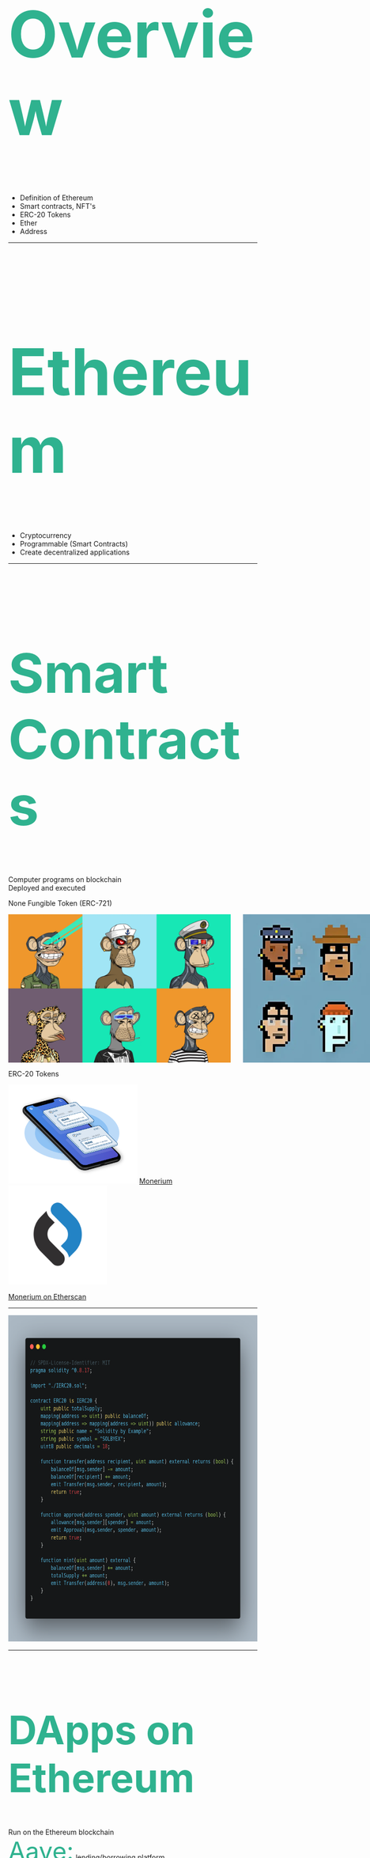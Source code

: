 <!-- Overview of Ethereum -->
<h1 style="color:rgb(47, 178, 143); font-size: 130px;">Overview</h1>

- Definition of Ethereum 
- Smart contracts, NFT's
- ERC-20 Tokens
- Ether
- Address

---

<h1 style="color:rgb(47, 178, 143); font-size: 130px;">Ethereum</h1>

- Cryptocurrency
- Programmable (Smart Contracts)
- Create decentralized applications

---

<h1 style="color:rgb(47, 178, 143); font-size: 110px;">Smart Contracts</h1>

<section>
</section>

<section>
Computer programs on blockchain
</section>
<section>
Deployed and executed
</section>
<section>

None Fungible Token (ERC-721)

<div style="display: flex;">
<img style="margin-right: 25px;" height="300" src="./images/boredape.webp"/>
<img height="300" src="./images/cryptopunks-von-larvalabs.webp"/>
</div>
</section>

<section>

ERC-20 Tokens 

<img height="200" src="./images/monerium-iban.png"/> [Monerium](https://monerium.com)
<img height="200" src="./images/monerium-icon.png"/>

[Monerium on Etherscan](https://etherscan.io/token/0x3231cb76718cdef2155fc47b5286d82e6eda273f)
</section>

---

<img height="660" src="./images/carbon.png"/>

---

<h1 style="color:rgb(47, 178, 143); font-size: 80px;">DApps on Ethereum</h1>

<section>
</section>

<section>
Run on the Ethereum blockchain
</section>
<section>
<span style="font-size: 50px; color: rgb(47, 178, 143)">Aave:</span> lending/borrowing platform
</section>
<section>
<span style="font-size: 50px; color: rgb(47, 178, 143)">Uniswap:</span> swap erc-20 tokens
</section>

<section>

[Uniswap](https://app.uniswap.org/#/swap)

<img height="400" src="./images/uniswap.jpeg"/>

</section>

---

<!-- Ethereum's Token, Ether (ETH) -->
<h1 style="color:rgb(47, 178, 143); font-size: 70px;">Ethereum's Token - Ether</h1>

- Ethereum's native cryptocurrency
- Transaction fees
- Deployment of contract

---

<h1 style="color:rgb(47, 178, 143); font-size: 100px;">ETH Adresses</h1>

<section>
</section>



<section>
address space is based on SHA-256
</section>
<section>
0xb3e904a8E2C16f77d13adB3d3622FC31303b656c
</section>
<section>
There are 2^256 eth addresses
</section>

<section>
2^256 = 
115792089237316195423570985008687907853269984665640564039457584007913129639936 keys.
</section>



